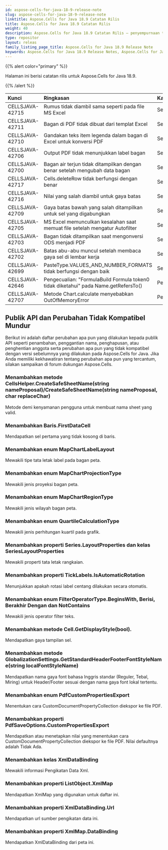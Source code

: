 ```yaml
---
id: aspose-cells-for-java-18-9-release-note
slug: aspose-cells-for-java-18-9-release-note
linktitle: Aspose.Cells for Java 18.9 Catatan Rilis
title: Aspose.Cells for Java 18.9 Catatan Rilis
weight: 40
description: Aspose.Cells for Java 18.9 Catatan Rilis – penyempurnaan terbaru, fitur baru, dan perbaikan
type: repositor
layout: releas
family_listing_page_title: Aspose.Cells for Java 18.9 Release Note
keywords: Aspose.Cells for Java 18.9 Release Notes, Aspose.Cells for Java 18.9 updates and fixe
---
```

{{% alert color="primary" %}}

Halaman ini berisi catatan rilis untuk Aspose.Cells for Java 18.9.

{{% /alert %}}

|**Kunci**|**Ringkasan**|**Kategori**|
| :- | :- | :- |
|CELLSJAVA-42715|Rumus tidak diambil sama seperti pada file MS Excel|Serangga|
|CELLSJAVA-42711|Bagan di PDF tidak dibuat dari templat Excel|Serangga|
|CELLSJAVA-42710|Gandakan teks item legenda dalam bagan di Excel untuk konversi PDF|Serangga|
|CELLSJAVA-42706|Output PDF tidak menunjukkan label bagan|Serangga|
|CELLSJAVA-42700|Bagan air terjun tidak ditampilkan dengan benar setelah mengubah data bagan|Serangga|
|CELLSJAVA-42717|Cells.deleteRow tidak berfungsi dengan benar|Serangga|
|CELLSJAVA-42716|Nilai yang salah diambil untuk gaya batas|Serangga|
|CELLSJAVA-42709|Gaya batas bawah yang salah ditampilkan untuk sel yang digabungkan|Serangga|
|CELLSJAVA-42705|MS Excel memunculkan kesalahan saat memuat file setelah mengatur Autofilter|Serangga|
|CELLSJAVA-42703|Bagan tidak ditampilkan saat mengonversi ODS menjadi PDF|Serangga|
|CELLSJAVA-42702|Batas abu-abu muncul setelah membaca gaya sel di lembar kerja|Serangga|
|CELLSJAVA-42699|PasteType.VALUES_AND_NUMBER_FORMATS tidak berfungsi dengan baik|Serangga|
|CELLSJAVA-42646|Pengecualian: "FormulaBuild Formula token0 tidak diketahui" pada Name.getRefersTo()|Pengecualian|
|CELLSJAVA-42707|Metode Chart.calculate menyebabkan OutOfMemoryError|Pengecualian|

##  **Publik API dan Perubahan Tidak Kompatibel Mundur**

Berikut ini adalah daftar perubahan apa pun yang dilakukan kepada publik API seperti penambahan, penggantian nama, penghapusan, atau penghentian anggota serta perubahan apa pun yang tidak kompatibel dengan versi sebelumnya yang dilakukan pada Aspose.Cells for Java. Jika Anda memiliki kekhawatiran tentang perubahan apa pun yang tercantum, silakan sampaikan di forum dukungan Aspose.Cells.

###  **Menambahkan metode CellsHelper.CreateSafeSheetName(string nameProposal)/CreateSafeSheetName(string nameProposal, char replaceChar)**

Metode demi kenyamanan pengguna untuk membuat nama sheet yang valid.

###  **Menambahkan Baris.FirstDataCell**

Mendapatkan sel pertama yang tidak kosong di baris.

###  **Menambahkan enum MapChartLabelLayout**

Mewakili tipe tata letak label pada bagan peta.

###  **Menambahkan enum MapChartProjectionType**

Mewakili jenis proyeksi bagan peta.

###  **Menambahkan enum MapChartRegionType**

Mewakili jenis wilayah bagan peta.

###  **Menambahkan enum QuartileCalculationType**

Mewakili jenis perhitungan kuartil pada grafik.

###  **Menambahkan properti Series.LayoutProperties dan kelas SeriesLayoutProperties**

Mewakili properti tata letak rangkaian.

###  **Menambahkan properti TickLabels.IsAutomaticRotation**

Menunjukkan apakah rotasi label centang dilakukan secara otomatis.

###  **Menambahkan enum FilterOperatorType.BeginsWith, Berisi, Berakhir Dengan dan NotContains**

Mewakili jenis operator filter teks.

###  **Menambahkan metode Cell.GetDisplayStyle(bool).**

Mendapatkan gaya tampilan sel.

###  **Menambahkan metode GlobalizationSettings.GetStandardHeaderFooterFontStyleName(string localFontStyleName)**

Mendapatkan nama gaya font bahasa Inggris standar (Reguler, Tebal, Miring) untuk Header/Footer sesuai dengan nama gaya font lokal tertentu.

###  **Menambahkan enum PdfCustomPropertiesExport**

Menentukan cara CustomDocumentPropertyCollection diekspor ke file PDF.

###  **Menambahkan properti PdfSaveOptions.CustomPropertiesExport**

Mendapatkan atau menetapkan nilai yang menentukan cara CustomDocumentPropertyCollection diekspor ke file PDF. Nilai defaultnya adalah Tidak Ada.

###  **Menambahkan kelas XmlDataBinding**

Mewakili informasi Pengikatan Data Xml.

###  **Menambahkan properti ListObject.XmlMap**

Mendapatkan XmlMap yang digunakan untuk daftar ini.

###  **Menambahkan properti XmlDataBinding.Url**

Mendapatkan url sumber pengikatan data ini.

###  **Menambahkan properti XmlMap.DataBinding**

Mendapatkan XmlDataBinding dari peta ini.
